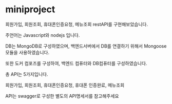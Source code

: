 # miniproject
회원가입, 회원조회, 휴대폰인증요청, 메뉴조회 
restAPI를 구현해보았습니다.

주언어는 Javascript와 nodejs 입니다.

DB는 MongoDB로 구성하였으며, 백엔드서버에서 DB를 연결하기 위해서 Mongoose 모듈을 사용하였습니다.

또한 도커 컴포즈를 구성하여, 백엔드 컴퓨터와 DB컴퓨터를 구성하였습니다. 

총 API는 5가지입니다. 

회원가입, 회원조회, 휴대폰인증요청, 휴대폰 인증완료, 메뉴조회

API는 swagger로 구성한 별도의 API명세서를 참고해주세요
